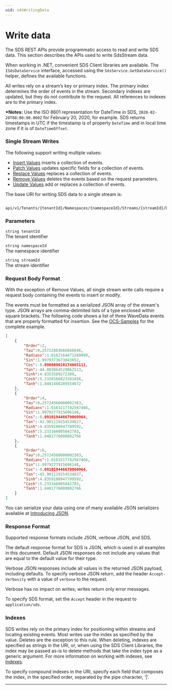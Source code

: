 ```yaml
---
uid: sdsWritingData
---
```


# Write data

The SDS REST APIs provide programmatic access to read and write SDS data. This section describes 
the APIs used to write SdsStream data.

When working in .NET, convenient SDS Client libraries are available. The `ISdsDataService` interface, accessed using the
``SdsService.GetDataService()`` helper, defines the available functions.

All writes rely on a stream’s key or primary index. The primary index determines the order of events in the stream. Secondary indexes are updated, but they do not contribute 
to the request. All references to indexes are to the primary index.

**\*Notes:** Use the ISO 8601 representation for DateTime in SDS, `2020-02-20T08:00:00.000Z` for February 20, 2020, for example.
SDS returns timestamps in UTC if the timestamp is of property `DateTime` and in local time zone if it is of `DateTimeOffset`. 
### Single Stream Writes   

The following support writing multiple values:
* [Insert Values](xref:sdsWritingDataApi#insert-values) inserts a collection of events.
* [Patch Values](xref:sdsWritingDataApi#patch-values) updates specific fields for a collection of events.
* [Replace Values](xref:sdsWritingDataApi#remove-values) replaces a collection of events.
* [Remove Values](xref:sdsWritingDataApi#remove-values) deletes the events based on the request parameters.
* [Update Values](xref:sdsWritingDataApi#update-values) add or replaces a collection of events.

The base URI for writing SDS data to a single stream is:
 ```text
      api/v1/Tenants/{tenantId}/Namespaces/{namespaceId}/Streams/{streamId}/Data  
 ```
 
### Parameters
``string tenantId``  
The tenant identifier  
  
``string namespaceId``  
The namespace identifier  
  
``string streamId``  
The stream identifier  
 
### Request Body Format
With the exception of Remove Values, all single stream write calls require a request body containing the events to insert or modify.

The events must be formatted as a serialized JSON array of the stream's type. JSON arrays are comma-delimited lists of a type enclosed within square brackets. The following code shows a list of three WaveData events that are properly formatted for insertion. See the [OCS-Samples](https://github.com/osisoft/OCS-Samples) for the complete example.

```json
[
    {
        "Order":2,
        "Tau":0.25722883666666846,
        "Radians":1.6162164471269089,
        "Sin":1.9979373673043652,
        "Cos":-0.090809010174665111,
        "Tan":-44.003064529862513,
        "Sinh":4.8353589272389,
        "Cosh":5.2326566823391856,
        "Tanh":1.8481468289554672
    }, 
    {
        "Order":4,
        "Tau":0.25724560000002383,
        "Radians":1.6163217742567466,
        "Sin":1.9979277915696148,
        "Cos":-0.091019446679060964,
        "Tan":-43.901119254534827,
        "Sinh":4.8359100947709592,
        "Cosh":5.233166005842703,
        "Tanh":1.8481776000882766
    }, 
    {
        "Order":6,
        "Tau":0.25724560000002383,
        "Radians":1.6163217742567466,
        "Sin":1.9979277915696148,
        "Cos":-0.091019446679060964,
        "Tan":-43.901119254534827,
        "Sinh":4.8359100947709592,
        "Cosh":5.233166005842703,
        "Tanh":1.8481776000882766
    }
]
```

You can serialize your data using one of many available JSON serializers available at [Introducing JSON](http://json.org/index.html). 



### Response Format
Supported response formats include JSON, verbose JSON, and SDS. 

The default response format for SDS is JSON, which is used in all examples in this document. 
Default JSON responses do not include any values that are equal to the default value for their type.

Verbose JSON responses include all values in the returned JSON payload, including defaults.
To specify verbose JSON return, add the header ``Accept-Verbosity`` with a value of ``verbose`` to the request. 

Verbose has no impact on writes; writes return only error messages.

To specify SDS format, set the ``Accept`` header in the request to ``application/sds``.

### Indexes
SDS writes rely on the primary index for positioning within streams and locating existing events. 
Most writes use the index as specified by the value. Deletes are the exception to this rule. When deleting, 
indexes are specified as strings in the URI, or, when using the SDS Client Libraries, the index may be 
passed as-is to delete methods that take the index type as a generic argument. For more information on working 
with indexes, see [Indexes](xref:sdsIndexes). 

To specify compound indexes in the URI, specify each field that composes the index, in the specified order, 
separated by the pipe character, ‘|’.

***********************

